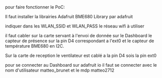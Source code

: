 pour faire fonctionner le PoC:

Il faut installer la librairies Adafruit BME680 Library par adafruit

indiquer dans les WLAN_SSID et WLAN_PASS le réseau wifi à utiliser

il faut cabler sur la carte servant à l'envoi de donnée sur le Dashboard le capteur de présence sur la pin D4 correspondant a l'ext0 et le capteur de température BME680 en I2C.

Sur la carte de reception le ventilateur est cablé a la pin D4 sois la pin ext0

pour se connecter au Dashboard sur adafruit io il faut se connecter avec le nom d'utilisateur matteo_brunet et le mdp matteo2712